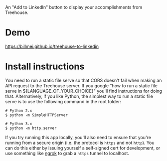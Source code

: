 An "Add to LinkedIn" button to display your accomplishments from Treehouse.

# Demo

https://billmei.github.io/treehouse-to-linkedin

# Install instructions

You need to run a static file serve so that CORS doesn't fail when making an API request to the Treehouse server. If you google "how to run a static file serve in ${LANGUAGE_OF_YOUR_CHOICE}" you'll find instructions for doing that. Alternatively, if you like Python, the simplest way to run a static file serve is to use the following command in the root folder:

```
# Python 2.x
$ python -m SimpleHTTPServer

# Python 3.x
$ python -m http.server
```
If you try running this app locally, you'll also need to ensure that you're running from a secure origin (i.e. the protocol is `https` and not `http`). You can do this either by issuing yourself a self-signed cert for development, or use something like [ngrok](https://ngrok.com/) to grab a `https` tunnel to localhost.
